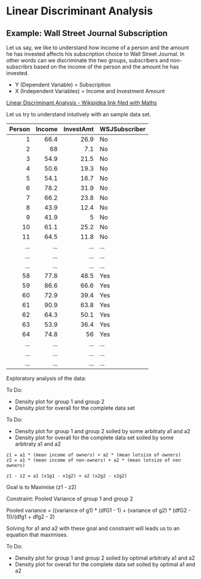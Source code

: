 # Linear Discriminant Analysis

## Example: Wall Street Journal Subscription

Let us say, we like to understand how income of a person and the amount he has invested affects his subscription choice to Wall Street Journal. In other words can we discriminate the two groups, subscribers and non-subscribrs based on the income of the person and the amount he has invested.  

* Y (Dependent Variable) = Subscription
* X (Independent Variables) = Income and Investment Amount

[Linear Discriminant Analysis - Wikipidea link filed with Maths](https://en.wikipedia.org/wiki/Linear_discriminant_analysis)

Let us try to understand intutively with an sample data set.

|Person	|Income	|InvestAmt	|WSJSubscriber|
|-------:|-------:|-------:|---------|
|1	|66.4	|26.9	|No|
|2	|68	|7.1	|No|
|3	|54.9	|21.5	|No|
|4	|50.6	|19.3	|No|
|5	|54.1	|16.7	|No|
|6	|78.2	|31.9	|No|
|7	|66.2	|23.8	|No|
|8	|43.9	|12.4	|No|
|9	|41.9	|5	|No|
|10	|61.1	|25.2	|No|
|11	|64.5	|11.8	|No|
|...	|...	|...	|...|
|...	|...	|...	|...|
|...	|...	|...	|...|
|58	|77.8	|48.5	|Yes|
|59	|86.6	|66.6	|Yes|
|60	|72.9	|39.4	|Yes|
|61	|90.9	|63.8	|Yes|
|62	|64.3	|50.1	|Yes|
|63	|53.9	|36.4	|Yes|
|64	|74.8	|56	|Yes|
|...	|...	|...	|...|
|...	|...	|...	|...|
|...	|...	|...	|...|


Exploratory analysis of the data:




To Do: 
- Density plot for group 1 and group 2
- Density plot for overall for the complete data set

To Do:
- Density plot for group 1 and group 2 soiled by some arbitraty a1 and a2
- Density plot for overall for the complete data set soiled by some arbitraty a1 and a2

```
z1 = a1 * (mean income of owners) + a2 * (mean lotsize of owners)
z2 = a1 * (mean income of non-owners) + a2 * (mean lotsize of non owners)

z1 - z2 = a1 (x1g1 - x1g2) + a2 (x2g2 - x2g2)
```

Goal is to Maximise (z1 - z2)

Constraint: Pooled Variance of group 1 and group 2

Pooled variance = ((variance of g1) * (dfG1 - 1) + (variance of g2) * (dfG2 - 1))/(dfg1 + dfg2 - 2)

Solving for a1 and a2 with these goal and constraint will leads us to an equation that maximises.

To Do:
- Density plot for group 1 and group 2 soiled by optimal arbitraty a1 and a2
- Density plot for overall for the complete data set soiled by optimal a1 and a2


